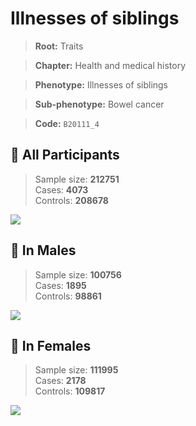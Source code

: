 # Illnesses of siblings
> **Root:** Traits  

> **Chapter:** Health and medical history  

> **Phenotype:** Illnesses of siblings  

> **Sub-phenotype:** Bowel cancer  

> **Code:** `B20111_4`

## 🧪 All Participants  
> Sample size: **212751**  
> Cases: **4073**  
> Controls: **208678**
<img src="/Traits/Figures/ALL/B20111_4.png"/>
<CsvTable src="/public/Traits/Data/ALL/LG_B20111_4.csv" label="🔍 View full results" />

## 👨 In Males  
> Sample size: **100756**  
> Cases: **1895**  
> Controls: **98861**
<img src="/Traits/Figures/Male/B20111_4.png"/>
<CsvTable src="/public/Traits/Data/Male/LG_B20111_4.csv" label="🔍 View full results" />

## 👩 In Females  
> Sample size: **111995**  
> Cases: **2178**  
> Controls: **109817**
<img src="/Traits/Figures/Female/B20111_4.png"/>
<CsvTable src="/public/Traits/Data/Female/LG_B20111_4.csv" label="🔍 View full results" />
